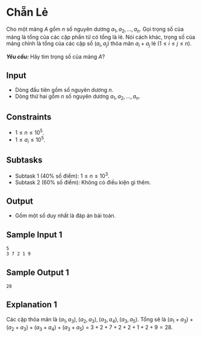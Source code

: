 # Chẵn Lẻ

Cho một mảng $A$ gồm $n$ số nguyên dương $a_1, a_2, ..., a_n$. Gọi trọng số của mảng là tổng của các cặp phần tử có tổng là lẻ. Nói cách khác, trọng số của mảng chính là tổng của các cặp số $(a_i, a_j)$ thỏa mãn $a_i + a_j$ lẻ $(1 \le i \le j \le n)$. 

***Yêu cầu:*** Hãy tìm trọng số của mảng $A?$

## Input

- Dòng đầu tiên gồm số nguyên dương $n$.
- Dòng thứ hai gồm $n$ số nguyên dương $a_1, a_2, ..., a_n$.

## Constraints

- $1 \le n \le 10^5$.
- $1 \le a_i \le 10^5$.

## Subtasks

- Subtask $1$ ($40\%$ số điểm): $1 \le n \le 10^3$.
- Subtask $2$ ($60\%$ số điểm): Không có điều kiện gì thêm.

## Output

- Gồm một số duy nhất là đáp án bài toán.

## Sample Input 1

```
5
3 7 2 1 9
```

## Sample Output 1

```
28
```

## Explanation 1

Các cặp thỏa mãn là $(a_1, a_3), (a_2, a_3), (a_3, a_4), (a_3, a_5)$. Tổng sẽ là $(a_1 + a_3) + (a_2 + a_3) + (a_3 + a_4) + (a_3 + a_5)$ = $3 + 2 + 7 + 2 + 2 + 1 + 2 + 9 = 28$.
